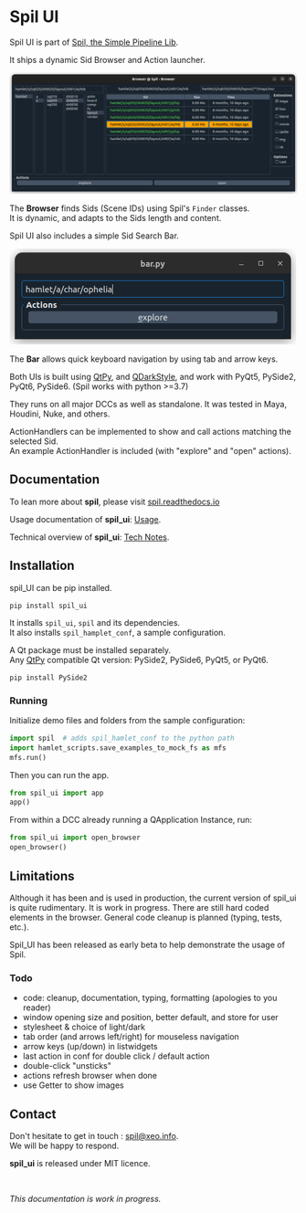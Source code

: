 # Spil UI

Spil UI is part of [Spil, the Simple Pipeline Lib](https://github.com/MichaelHaussmann/spil).

It ships a dynamic Sid Browser and Action launcher.

[![Spil Qt UI](docs/img/spil_ui_dark.png)](https://github.com/MichaelHaussmann/spil_ui)

The **Browser** finds Sids (Scene IDs) using Spil's `Finder` classes.  
It is dynamic, and adapts to the Sids length and content.  

Spil UI also includes a simple Sid Search Bar. 

![Spil Qt UI Bar](docs/img/bar.png)

The **Bar** allows quick keyboard navigation by using tab and arrow keys.

Both UIs is built using [QtPy](https://github.com/spyder-ide/qtpy), and [QDarkStyle](https://github.com/ColinDuquesnoy/QDarkStyleSheet), and work with PyQt5, PySide2, PyQt6, PySide6.
(Spil works with python >=3.7)

They runs on all major DCCs as well as standalone. It was tested in Maya, Houdini, Nuke, and others.

ActionHandlers can be implemented to show and call actions matching the selected Sid.    
An example ActionHandler is included (with "explore" and "open" actions).


## Documentation

To lean more about **spil**, please visit [spil.readthedocs.io](https://spil.readthedocs.io)

Usage documentation of **spil_ui**: [Usage](docs/usage.md).

Technical overview of **spil_ui**: [Tech Notes](docs/notes.md).

## Installation

spil_UI can be pip installed.

```shell
pip install spil_ui
```
It installs `spil_ui`, `spil` and its dependencies.  
It also installs `spil_hamplet_conf`, a sample configuration.   

A Qt package must be installed separately.    
Any [QtPy](https://github.com/spyder-ide/qtpy) compatible Qt version: PySide2, PySide6, PyQt5, or PyQt6.  
  
```shell
pip install PySide2
```

### Running

Initialize demo files and folders from the sample configuration: 
```python
import spil  # adds spil_hamlet_conf to the python path
import hamlet_scripts.save_examples_to_mock_fs as mfs
mfs.run()
```

Then you can run the app.
```python
from spil_ui import app
app()
```

From within a DCC already running a QApplication Instance, run:
```python
from spil_ui import open_browser
open_browser()
```

## Limitations

Although it has been and is used in production, the current version of spil_ui is quite rudimentary.
It is work in progress. There are still hard coded elements in the browser.
General code cleanup is planned (typing, tests, etc.).

Spil_UI has been released as early beta to help demonstrate the usage of Spil.

### Todo

- code: cleanup, documentation, typing, formatting (apologies to you reader)
- window opening size and position, better default, and store for user
- stylesheet & choice of light/dark
- tab order (and arrows left/right) for mouseless navigation
- arrow keys (up/down) in listwidgets
- last action in conf for double click / default action
- double-click "unsticks"
- actions refresh browser when done
- use Getter to show images

## Contact

Don't hesitate to get in touch : [spil@xeo.info](mailto:spil@xeo.info).  
We will be happy to respond.  

**spil_ui** is released under MIT licence.

<br>

*This documentation is work in progress.*
